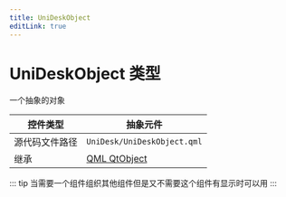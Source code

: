 ```yaml
---
title: UniDeskObject
editLink: true
---
```

# UniDeskObject 类型
一个抽象的对象

| 控件类型    | 抽象元件                                                             |
| ------- | ---------------------------------------------------------------- |
| 源代码文件路径 | `UniDesk/UniDeskObject.qml`                                      |
| 继承      | [QML QtObject](https://doc.qt.io/qt-6.8/qml-qtqml-qtobject.html) |
::: tip
当需要一个组件组织其他组件但是又不需要这个组件有显示时可以用
:::
